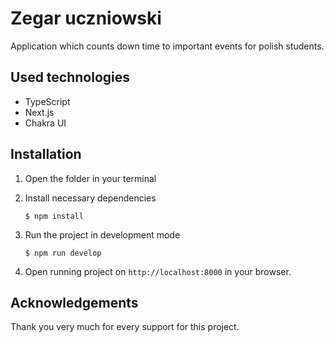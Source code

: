 # Zegar uczniowski

Application which counts down time to important events for polish students.

## Used technologies

- TypeScript
- Next.js
- Chakra UI

## Installation

1. Open the folder in your terminal

2. Install necessary dependencies

   ```shell
   $ npm install
   ```

3. Run the project in development mode

   ```shell
   $ npm run develop
   ```

4. Open running project on `http://localhost:8000` in your browser.

## Acknowledgements

Thank you very much for every support for this project.
